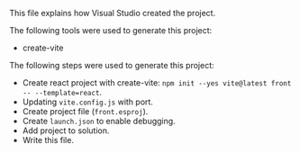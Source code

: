 This file explains how Visual Studio created the project.

The following tools were used to generate this project:
- create-vite

The following steps were used to generate this project:
- Create react project with create-vite: `npm init --yes vite@latest front -- --template=react`.
- Updating `vite.config.js` with port.
- Create project file (`front.esproj`).
- Create `launch.json` to enable debugging.
- Add project to solution.
- Write this file.
